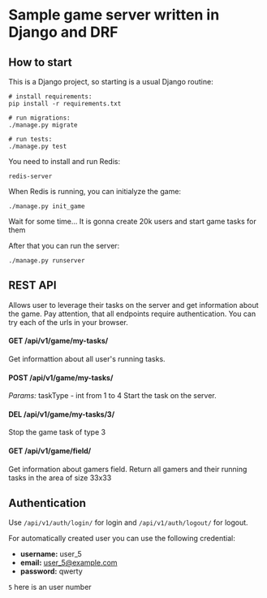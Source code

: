 # Sample game server written in Django and DRF

## How to start

This is a Django project, so starting is a usual Django routine:

```
# install requirements:
pip install -r requirements.txt

# run migrations:
./manage.py migrate

# run tests:
./manage.py test
```

You need to install and run Redis:
```
redis-server
```

When Redis is running, you can initialyze the game:

```
./manage.py init_game
```

Wait for some time... It is gonna create 20k users and start game tasks for them

After that you can run the server:

```
./manage.py runserver
```


## REST API
Allows user to leverage their tasks on the server and get information about the game.
Pay attention, that all endpoints require authentication.
You can try each of the urls in your browser.


#### GET /api/v1/game/my-tasks/
Get informattion about all user's running tasks.

#### POST /api/v1/game/my-tasks/
*Params:* taskType - int from 1 to 4
Start the task on the server.

#### DEL /api/v1/game/my-tasks/3/
Stop the game task of type 3


#### GET /api/v1/game/field/
Get information about gamers field.
Return all gamers and their running tasks in the area of size 33x33


## Authentication

Use `/api/v1/auth/login/` for login and `/api/v1/auth/logout/` for logout.

For automatically created user you can use the following credential:

- **username:** user_5
- **email:** user_5@example.com
- **password:** qwerty

`5` here is an user number





